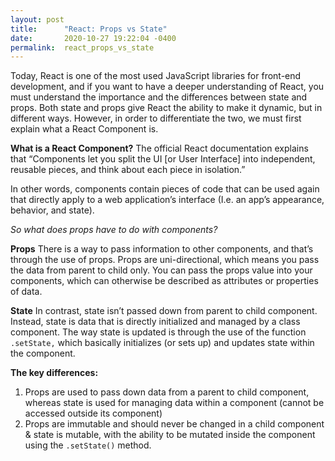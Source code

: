 ```yaml
---
layout: post
title:      "React: Props vs State"
date:       2020-10-27 19:22:04 -0400
permalink:  react_props_vs_state
---
```


Today, React is one of the most used JavaScript libraries for front-end development, and if you want to have a deeper understanding of React, you must understand the importance and the differences between state and props. Both state and props give React the ability to make it dynamic, but in different ways. However, in order to differentiate the two, we must first explain what a React Component is.

**What is a React Component?**
The official React documentation explains that “Components let you split the UI [or User Interface] into independent, reusable pieces, and think about each piece in isolation.” 

In other words, components contain pieces of code that can be used again that directly apply to a web application’s interface (I.e. an app’s appearance, behavior, and state). 

*So what does props have to do with components?*

**Props**
There is a way to pass information to other components, and that’s through the use of props. Props are uni-directional, which means you pass the data from parent to child only. You can pass the props value into your components, which can otherwise be described as attributes or properties of data. 

**State**
In contrast, state isn’t passed down from parent to child component. Instead, state is data that is directly initialized and managed by a class component. The way state is updated is through the use of the function `.setState,` which basically initializes (or sets up) and updates state within the component. 


**The key differences:**
1. Props are used to pass down data from a parent to child component, whereas state is used for managing data within a component (cannot be accessed outside its component)
2. Props are immutable and should never be changed in a child component & state is mutable, with the ability to be mutated inside the component using the `.setState()` method. 

